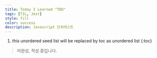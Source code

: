 ```yaml
---
title: Today I Learned "TDD"
tags: [TIL, Jest]
style: fill
color: success
description: Javascript 단위테스트
---
```


1. this unordered seed list will be replaced by toc as unordered list
{:toc}

> 미완성, 작성 중입니다.

